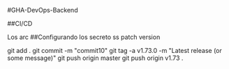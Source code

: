 #GHA-DevOps-Backend


##CI/CD

Los arc
##Configurando los secreto  ss
patch version

git add .
git commit -m "commit10"
git tag -a v1.73.0 -m "Latest release (or some message)"
git push origin master
git push origin v1.73 . 